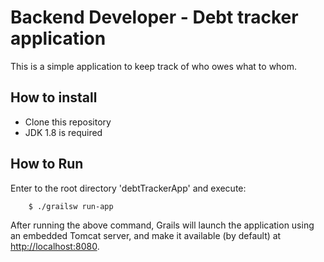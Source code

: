 # Backend Developer - Debt tracker application

This is a simple application to keep track of who owes what to whom.

## How to install

* Clone this repository
* JDK 1.8 is required

## How to Run

Enter to the root directory 'debtTrackerApp' and execute:

```
    $ ./grailsw run-app        
``` 

After running the above command, Grails will launch the application using an embedded Tomcat server, and make it available (by default) at <http://localhost:8080>.
